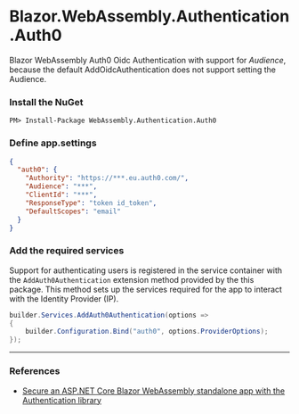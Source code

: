 # Blazor.WebAssembly.Authentication.Auth0
Blazor WebAssembly Auth0 Oidc Authentication with support for *Audience*, because the default AddOidcAuthentication does not support setting the Audience.

### Install the NuGet

```
PM> Install-Package WebAssembly.Authentication.Auth0
```

### Define app.settings
``` json
{
  "auth0": {
    "Authority": "https://***.eu.auth0.com/",
    "Audience": "***",
    "ClientId": "***",
    "ResponseType": "token id_token",
    "DefaultScopes": "email"
  }
}
```

### Add the required services
Support for authenticating users is registered in the service container with the `AddAuth0Authentication` extension method provided by the this package.
This method sets up the services required for the app to interact with the Identity Provider (IP).
``` c#
builder.Services.AddAuth0Authentication(options =>
{
    builder.Configuration.Bind("auth0", options.ProviderOptions);
});
```

---
### References
- [Secure an ASP.NET Core Blazor WebAssembly standalone app with the Authentication library](https://docs.microsoft.com/en-us/aspnet/core/blazor/security/webassembly/standalone-with-authentication-library?view=aspnetcore-3.1)
